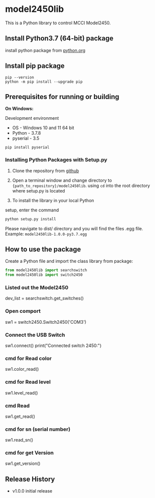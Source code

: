 # model2450lib

This is a Python library to control MCCI Model2450.

## Install Python3.7 (64-bit) package

install python package from [python.org](https://www.python.org/ftp/python/3.7.8/python-3.7.8-amd64.exe)

## Install pip package

```shell
pip --version
python -m pip install --upgrade pip
```

## Prerequisites for running or building

<strong>On Windows:</strong>

Development environment

* OS - Windows 10 and 11 64 bit
* Python - 3.7.8
* pyserial - 3.5

```shell
pip install pyserial
```

### Installing Python Packages with Setup.py

1. Clone the repository from [github](https://github.com/mcci-usb/model2450lib)

2. Open a terminal window and change directory to  `{path_to_repository}/model2450lib`. using `cd` into the root directory where setup.py is located

3. To install the library in your local Python

setup, enter the command

```bash
python setup.py install
```

Please navigate to dist/ directory and you will find the files .egg file.
Example: `model2450lib-1.0.0-py3.7.egg`

## How to use the package

Create a Python file and import the class library from package:

```python
from model2450lib import searchswitch
from model2450lib import switch2450
```

### Listed out the Model2450

dev_list = searchswitch.get_switches()

### Open comport

sw1 = switch2450.Switch2450('COM3')

### Connect the USB Switch

sw1.connect()
print("Connected switch 2450:")

### cmd for Read color

sw1.color_read()

### cmd for Read level

sw1.level_read()

### cmd Read

sw1.get_read()

### cmd for sn (serial number)

sw1.read_sn()

### cmd for get Version

sw1.get_version()






## Release History
- v1.0.0 initial release







